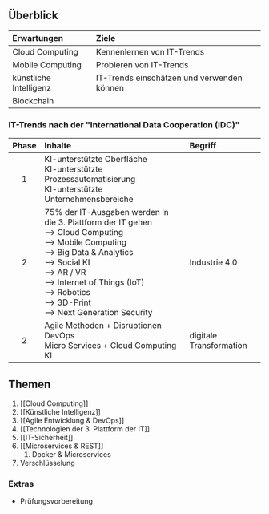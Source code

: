 ## Überblick
| Erwartungen | Ziele |
| :---------- | :--------- |
| Cloud Computing | Kennenlernen von IT-Trends |
| Mobile Computing | Probieren von IT-Trends |
| künstliche Intelligenz | IT-Trends einschätzen und verwenden können |
| Blockchain | |

### IT-Trends nach der "International Data Cooperation (IDC)"
| Phase | Inhalte | Begriff | 
| :----: | :-------- | :------- |
| 1 | KI-unterstützte Oberfläche<br>KI-unterstützte Prozessautomatisierung<br>KI-unterstützte Unternehmensbereiche | |
| 2 | 75% der IT-Ausgaben werden in die 3. Plattform der IT gehen<br>--> Cloud Computing<br>--> Mobile Computing<br>--> Big Data & Analytics<br>--> Social KI<br>--> AR / VR<br>--> Internet of Things (IoT)<br>--> Robotics<br>--> 3D-Print<br>--> Next Generation Security | Industrie 4.0 |
| 2 | Agile Methoden + Disruptionen<br>DevOps<br>Micro Services + Cloud Computing<br>KI | digitale Transformation |

## Themen
1. [[Cloud Computing]]
2. [[Künstliche Intelligenz]]
3. [[Agile Entwicklung & DevOps]]
4. [[Technologien der 3. Plattform der IT]]
5. [[IT-Sicherheit]]
6. [[Microservices & REST]]
	1. Docker & Microservices
7. Verschlüsselung

### Extras
- Prüfungsvorbereitung